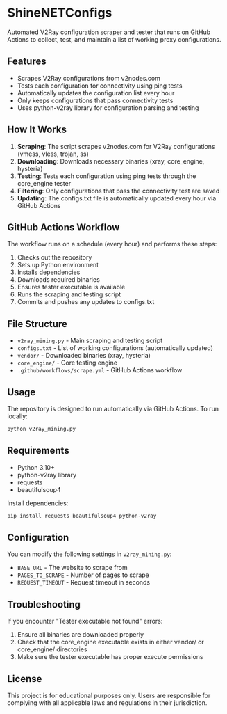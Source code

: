 # ShineNETConfigs

Automated V2Ray configuration scraper and tester that runs on GitHub Actions to collect, test, and maintain a list of working proxy configurations.

## Features

- Scrapes V2Ray configurations from v2nodes.com
- Tests each configuration for connectivity using ping tests
- Automatically updates the configuration list every hour
- Only keeps configurations that pass connectivity tests
- Uses python-v2ray library for configuration parsing and testing

## How It Works

1. **Scraping**: The script scrapes v2nodes.com for V2Ray configurations (vmess, vless, trojan, ss)
2. **Downloading**: Downloads necessary binaries (xray, core_engine, hysteria)
3. **Testing**: Tests each configuration using ping tests through the core_engine tester
4. **Filtering**: Only configurations that pass the connectivity test are saved
5. **Updating**: The configs.txt file is automatically updated every hour via GitHub Actions

## GitHub Actions Workflow

The workflow runs on a schedule (every hour) and performs these steps:

1. Checks out the repository
2. Sets up Python environment
3. Installs dependencies
4. Downloads required binaries
5. Ensures tester executable is available
6. Runs the scraping and testing script
7. Commits and pushes any updates to configs.txt

## File Structure

- `v2ray_mining.py` - Main scraping and testing script
- `configs.txt` - List of working configurations (automatically updated)
- `vendor/` - Downloaded binaries (xray, hysteria)
- `core_engine/` - Core testing engine
- `.github/workflows/scrape.yml` - GitHub Actions workflow

## Usage

The repository is designed to run automatically via GitHub Actions. To run locally:

```bash
python v2ray_mining.py
```

## Requirements

- Python 3.10+
- python-v2ray library
- requests
- beautifulsoup4

Install dependencies:
```bash
pip install requests beautifulsoup4 python-v2ray
```

## Configuration

You can modify the following settings in `v2ray_mining.py`:

- `BASE_URL` - The website to scrape from
- `PAGES_TO_SCRAPE` - Number of pages to scrape
- `REQUEST_TIMEOUT` - Request timeout in seconds

## Troubleshooting

If you encounter "Tester executable not found" errors:

1. Ensure all binaries are downloaded properly
2. Check that the core_engine executable exists in either vendor/ or core_engine/ directories
3. Make sure the tester executable has proper execute permissions

## License

This project is for educational purposes only. Users are responsible for complying with all applicable laws and regulations in their jurisdiction.